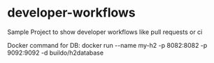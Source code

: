 # developer-workflows
Sample Project to show developer workflows like pull requests or ci

Docker command for DB: docker run --name my-h2 -p 8082:8082 -p 9092:9092 -d buildo/h2database
